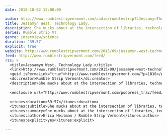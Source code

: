```yaml
---
date: 2015-10-02 12:00:00

audio: http://www.rumblestripvermont.com/audio/rumblestrip74JessamynTheTechnologyLady.mp3
title: Jessamyn West. Technology Lady.
description: She mucks about at the intersection of libraries, technology and politics. Then reports back...
series: Rumble Strip VT
genre: interview/science
duration: '39:57'
explicit: true
website: http://www.rumblestripvermont.com/2015/09/jessamyn-west-technology-lady/
feed: http://www.rumblestripvermont.com/feed/
rss: >
  <title>Jessamyn West. Technology Lady.</title>
  <link>http://www.rumblestripvermont.com/2015/09/jessamyn-west-technology-lady/</link>
  <guid isPermaLink="true">http://www.rumblestripvermont.com/?p=1816</guid>
  <dc:creator>Rumble Strip Vermont</dc:creator>
  <description>She mucks about at the intersection of libraries, technology and politics. Then reports back...</description>
  
  <enclosure url="http://www.rumblestripvermont.com/podpress_trac/feed/1816/0/rumblestrip74JessamynTheTechnologyLady.mp3" length="38410911" type="audio/mpeg" />
  
  <itunes:duration>39:57</itunes:duration>
  <itunes:subtitle>She mucks about at the intersection of libraries, technology and politics. Then reports back...</itunes:subtitle>
  <itunes:summary>She mucks about at the intersection of libraries, technology and politics. Then reports back...</itunes:summary>
  <itunes:author>Erica Heilman / Rumble Strip Vermont</itunes:author>
  <itunes:explicit>yes</itunes:explicit>

---
```

